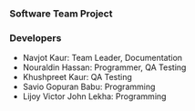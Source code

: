 ### Software Team Project

### Developers
- Navjot Kaur: Team Leader, Documentation
- Nouraldin Hassan: Programmer, QA Testing
- Khushpreet Kaur: QA Testing
- Savio Gopuran Babu: Programming
- Lijoy Victor John Lekha: Programming
